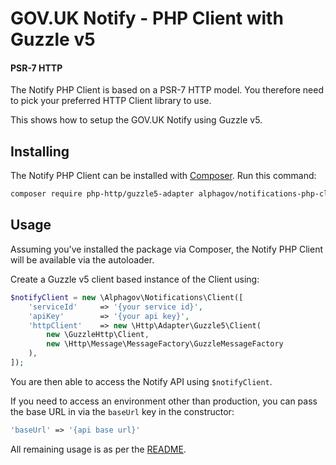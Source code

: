 # GOV.UK Notify - PHP Client with Guzzle v5

#### PSR-7 HTTP

The Notify PHP Client is based on a PSR-7 HTTP model. You therefore need to pick your preferred HTTP Client library to use.

This shows how to setup the GOV.UK Notify using Guzzle v5.

## Installing

The Notify PHP Client can be installed with [Composer](https://getcomposer.org/). Run this command:

```sh
composer require php-http/guzzle5-adapter alphagov/notifications-php-client
```

## Usage

Assuming you've installed the package via Composer, the Notify PHP Client will be available via the autoloader.

Create a Guzzle v5 client based instance of the Client using:

```php
$notifyClient = new \Alphagov\Notifications\Client([
    'serviceId'     => '{your service id}',
    'apiKey'        => '{your api key}',
    'httpClient'    => new \Http\Adapter\Guzzle5\Client(
        new \GuzzleHttp\Client,
        new \Http\Message\MessageFactory\GuzzleMessageFactory
    ),
]);
```

You are then able to access the Notify API using ``$notifyClient``.

If you need to access an environment other than production, you can pass the base URL in via the `baseUrl` key in the constructor:

```php
'baseUrl' => '{api base url}'
```

All remaining usage is as per the [README](../README.md).